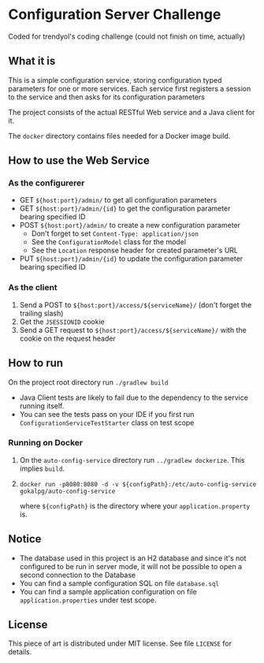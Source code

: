 # Configuration Server Challenge
Coded for trendyol's coding challenge (could not finish on time, actually)

## What it is
This is a simple configuration service, storing configuration typed parameters for one or more services. Each service
first registers a session to the service and then asks for its configuration parameters

The project consists of the actual RESTful Web service and a Java client for it.

The `docker` directory contains files needed for a Docker image build.

## How to use the Web Service

### As the configurerer
* GET `${host:port}/admin/` to get all configuration parameters
* GET `${host:port}/admin/{id}` to get the configuration parameter bearing specified ID
* POST `${host:port}/admin/` to create a new configuration parameter
    - Don't forget to set `Content-Type: application/json`
    - See the `ConfigurationModel` class for the model
    - See the `Location` response header for created parameter's URL
* PUT `${host:port}/admin/{id}` to update the configuration parameter bearing specified ID

### As the client
1. Send a POST to `${host:port}/access/${serviceName}/` (don't forget the trailing slash)
2. Get the `JSESSIONID` cookie
3. Send a GET request to `${host:port}/access/${serviceName}/` with the cookie on the request header

## How to run
On the project root directory run `./gradlew build`

* Java Client tests are likely to fail due to the dependency to the service running itself.
* You can see the tests pass on your IDE if you first run `ConfigurationServiceTestStarter` class on test scope

### Running on Docker
1. On the `auto-config-service` directory run `../gradlew dockerize`. This implies `build`.
2. `docker run -p8080:8080 -d -v ${configPath}:/etc/auto-config-service gokalpg/auto-config-service`

    where `${configPath}` is the directory where your `application.property` is.

## Notice
* The database used in this project is an H2 database and since it's not configured to be run in server mode, 
it will not be possible to open a second connection to the Database
* You can find a sample configuration SQL on file `database.sql`
* You can find a sample application configuration on file `application.properties` under test scope.
## License
This piece of art is distributed under MIT license. See file `LICENSE` for details.
 